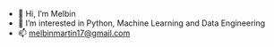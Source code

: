 - 👋 Hi, I’m Melbin
- 👀 I’m interested in Python, Machine Learning and Data Engineering
- 📫 melbinmartin17@gmail.com

<!---
melbinmv/melbinmv is a ✨ special ✨ repository because its `README.md` (this file) appears on your GitHub profile.
You can click the Preview link to take a look at your changes.
--->
